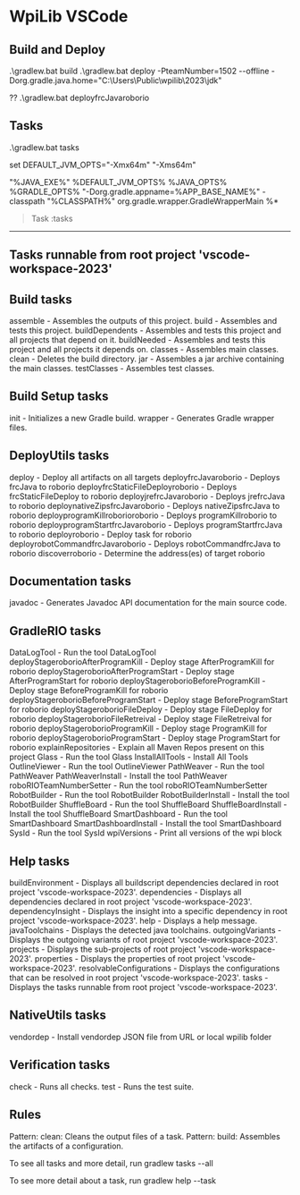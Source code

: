 # WpiLib VSCode

## Build and Deploy
 .\gradlew.bat build
 .\gradlew.bat deploy  -PteamNumber=1502 --offline  -Dorg.gradle.java.home="C:\Users\Public\wpilib\2023\jdk"
 
 ?? .\gradlew.bat deployfrcJavaroborio


## Tasks

 .\gradlew.bat tasks

set DEFAULT_JVM_OPTS="-Xmx64m" "-Xms64m"

"%JAVA_EXE%" %DEFAULT_JVM_OPTS% %JAVA_OPTS% %GRADLE_OPTS% "-Dorg.gradle.appname=%APP_BASE_NAME%" -classpath "%CLASSPATH%" org.gradle.wrapper.GradleWrapperMain %*

> Task :tasks

------------------------------------------------------------
Tasks runnable from root project 'vscode-workspace-2023'
------------------------------------------------------------

Build tasks
-----------
assemble - Assembles the outputs of this project.
build - Assembles and tests this project.
buildDependents - Assembles and tests this project and all projects that depend on it.
buildNeeded - Assembles and tests this project and all projects it depends on.
classes - Assembles main classes.
clean - Deletes the build directory.
jar - Assembles a jar archive containing the main classes.
testClasses - Assembles test classes.

Build Setup tasks
-----------------
init - Initializes a new Gradle build.
wrapper - Generates Gradle wrapper files.

DeployUtils tasks
-----------------
deploy - Deploy all artifacts on all targets
deployfrcJavaroborio - Deploys frcJava to roborio
deployfrcStaticFileDeployroborio - Deploys frcStaticFileDeploy to roborio
deployjrefrcJavaroborio - Deploys jrefrcJava to roborio
deploynativeZipsfrcJavaroborio - Deploys nativeZipsfrcJava to roborio
deployprogramKillroborioroborio - Deploys programKillroborio to roborio
deployprogramStartfrcJavaroborio - Deploys programStartfrcJava to roborio
deployroborio - Deploy task for roborio
deployrobotCommandfrcJavaroborio - Deploys robotCommandfrcJava to roborio
discoverroborio - Determine the address(es) of target roborio

Documentation tasks
-------------------
javadoc - Generates Javadoc API documentation for the main source code.

GradleRIO tasks
---------------
DataLogTool - Run the tool DataLogTool
deployStageroborioAfterProgramKill - Deploy stage AfterProgramKill for roborio
deployStageroborioAfterProgramStart - Deploy stage AfterProgramStart for roborio
deployStageroborioBeforeProgramKill - Deploy stage BeforeProgramKill for roborio
deployStageroborioBeforeProgramStart - Deploy stage BeforeProgramStart for roborio
deployStageroborioFileDeploy - Deploy stage FileDeploy for roborio
deployStageroborioFileRetreival - Deploy stage FileRetreival for roborio
deployStageroborioProgramKill - Deploy stage ProgramKill for roborio
deployStageroborioProgramStart - Deploy stage ProgramStart for roborio
explainRepositories - Explain all Maven Repos present on this project
Glass - Run the tool Glass
InstallAllTools - Install All Tools
OutlineViewer - Run the tool OutlineViewer
PathWeaver - Run the tool PathWeaver
PathWeaverInstall - Install the tool PathWeaver
roboRIOTeamNumberSetter - Run the tool roboRIOTeamNumberSetter
RobotBuilder - Run the tool RobotBuilder
RobotBuilderInstall - Install the tool RobotBuilder
ShuffleBoard - Run the tool ShuffleBoard
ShuffleBoardInstall - Install the tool ShuffleBoard
SmartDashboard - Run the tool SmartDashboard
SmartDashboardInstall - Install the tool SmartDashboard
SysId - Run the tool SysId
wpiVersions - Print all versions of the wpi block

Help tasks
----------
buildEnvironment - Displays all buildscript dependencies declared in root project 'vscode-workspace-2023'.
dependencies - Displays all dependencies declared in root project 'vscode-workspace-2023'.
dependencyInsight - Displays the insight into a specific dependency in root project 'vscode-workspace-2023'.
help - Displays a help message.
javaToolchains - Displays the detected java toolchains.
outgoingVariants - Displays the outgoing variants of root project 'vscode-workspace-2023'.
projects - Displays the sub-projects of root project 'vscode-workspace-2023'.
properties - Displays the properties of root project 'vscode-workspace-2023'.
resolvableConfigurations - Displays the configurations that can be resolved in root project 'vscode-workspace-2023'.
tasks - Displays the tasks runnable from root project 'vscode-workspace-2023'.

NativeUtils tasks
-----------------
vendordep - Install vendordep JSON file from URL or local wpilib folder

Verification tasks
------------------
check - Runs all checks.
test - Runs the test suite.

Rules
-----
Pattern: clean<TaskName>: Cleans the output files of a task.
Pattern: build<ConfigurationName>: Assembles the artifacts of a configuration.

To see all tasks and more detail, run gradlew tasks --all

To see more detail about a task, run gradlew help --task <task>